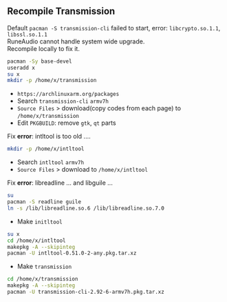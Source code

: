 Recompile Transmission
--- 
Default `pacman -S transmission-cli` failed to start, error: `libcrypto.so.1.1`, `libssl.so.1.1`  
RuneAudio cannot handle system wide upgrade.  
Recompile locally to fix it.  

```sh
pacman -Sy base-devel
useradd x
su x
mkdir -p /home/x/transmission
```

- `https://archlinuxarm.org/packages`  
- Search `transmission-cli` `armv7h`  
- `Source Files` > download(copy codes from each page) to `/home/x/transmission` 
- Edit `PKGBUILD`: remove `gtk`, `qt` parts 

Fix **error**: intltool is too old ....
```sh
mkdir -p /home/x/intltool
```

- Search `intltool` `armv7h`  
- `Source Files` > download to `/home/x/intltool` 

Fix **error**: libreadline ... and libguile ...   
```sh
su
pacman -S readline guile
ln -s /lib/libreadline.so.6 /lib/libreadline.so.7.0
```

- Make `initltool`
```sh
su x
cd /home/x/intltool
makepkg -A --skipinteg
pacman -U intltool-0.51.0-2-any.pkg.tar.xz
```
- Make `transmission`
```sh
cd /home/x/transmission
makepkg -A --skipinteg
pacman -U transmission-cli-2.92-6-armv7h.pkg.tar.xz
```
